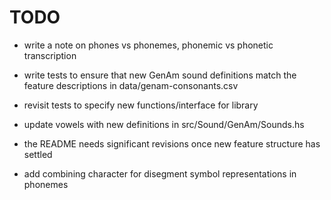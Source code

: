 # TODO

- write a note on phones vs phonemes, phonemic vs phonetic transcription

- write tests to ensure that new GenAm sound definitions match the feature
  descriptions in data/genam-consonants.csv

- revisit tests to specify new functions/interface for library

- update vowels with new definitions in src/Sound/GenAm/Sounds.hs

- the README needs significant revisions once new feature structure has settled

- add combining character for disegment symbol representations in phonemes

